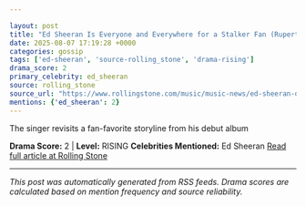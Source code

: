 ```yaml
---

layout: post
title: "Ed Sheeran Is Everyone and Everywhere for a Stalker Fan (Rupert Grint!) in ‘A Little More’ Video"
date: 2025-08-07 17:19:28 +0000
categories: gossip
tags: ['ed-sheeran', 'source-rolling_stone', 'drama-rising']
drama_score: 2
primary_celebrity: ed_sheeran
source: rolling_stone
source_url: "https://www.rollingstone.com/music/music-news/ed-sheeran-drops-a-little-more-video-reconnects-lego-house-1235402908/"
mentions: {'ed_sheeran': 2}
---
```


The singer revisits a fan-favorite storyline from his debut album

**Drama Score:** 2 | **Level:** RISING **Celebrities Mentioned:** Ed Sheeran [Read full article at Rolling Stone](https://www.rollingstone.com/music/music-news/ed-sheeran-drops-a-little-more-video-reconnects-lego-house-1235402908/)

---

*This post was automatically generated from RSS feeds. Drama scores are calculated based on mention frequency and source reliability.*
